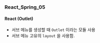 ### React_Spring_05

#### React (Outlet)
- 서브 메뉴를 생성할 때 `Outlet` 이라는 모듈 사용
- 서브 메뉴 고유의 `layout` 을 사용함.